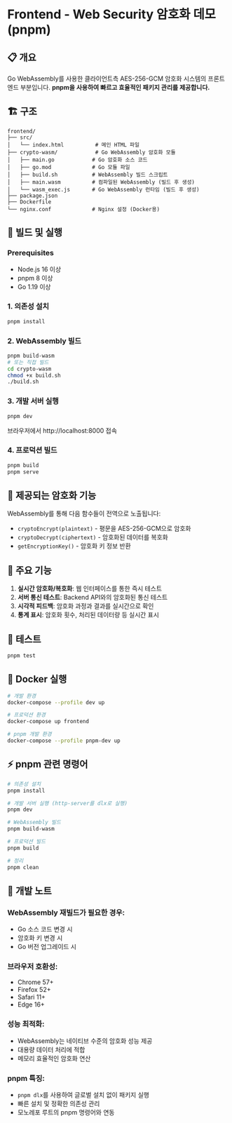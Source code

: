 # Frontend - Web Security 암호화 데모 (pnpm)

## 📋 개요

Go WebAssembly를 사용한 클라이언트측 AES-256-GCM 암호화 시스템의 프론트엔드 부분입니다.
**pnpm을 사용하여 빠르고 효율적인 패키지 관리를 제공합니다.**

## 🏗️ 구조

```
frontend/
├── src/
│   └── index.html          # 메인 HTML 파일
├── crypto-wasm/            # Go WebAssembly 암호화 모듈
│   ├── main.go            # Go 암호화 소스 코드
│   ├── go.mod             # Go 모듈 파일
│   ├── build.sh           # WebAssembly 빌드 스크립트
│   ├── main.wasm          # 컴파일된 WebAssembly (빌드 후 생성)
│   └── wasm_exec.js       # Go WebAssembly 런타임 (빌드 후 생성)
├── package.json
├── Dockerfile
└── nginx.conf             # Nginx 설정 (Docker용)
```

## 🚀 빌드 및 실행

### Prerequisites
- Node.js 16 이상
- pnpm 8 이상
- Go 1.19 이상

### 1. 의존성 설치
```bash
pnpm install
```

### 2. WebAssembly 빌드
```bash
pnpm build-wasm
# 또는 직접 빌드
cd crypto-wasm
chmod +x build.sh
./build.sh
```

### 3. 개발 서버 실행
```bash
pnpm dev
```
브라우저에서 http://localhost:8000 접속

### 4. 프로덕션 빌드
```bash
pnpm build
pnpm serve
```

## 🔐 제공되는 암호화 기능

WebAssembly를 통해 다음 함수들이 전역으로 노출됩니다:

- `cryptoEncrypt(plaintext)` - 평문을 AES-256-GCM으로 암호화
- `cryptoDecrypt(ciphertext)` - 암호화된 데이터를 복호화  
- `getEncryptionKey()` - 암호화 키 정보 반환

## 🎯 주요 기능

1. **실시간 암호화/복호화**: 웹 인터페이스를 통한 즉시 테스트
2. **서버 통신 테스트**: Backend API와의 암호화된 통신 테스트
3. **시각적 피드백**: 암호화 과정과 결과를 실시간으로 확인
4. **통계 표시**: 암호화 횟수, 처리된 데이터량 등 실시간 표시

## 🧪 테스트

```bash
pnpm test
```

## 🐳 Docker 실행

```bash
# 개발 환경
docker-compose --profile dev up

# 프로덕션 환경
docker-compose up frontend

# pnpm 개발 환경
docker-compose --profile pnpm-dev up
```

## ⚡ pnpm 관련 명령어

```bash
# 의존성 설치
pnpm install

# 개발 서버 실행 (http-server를 dlx로 실행)
pnpm dev

# WebAssembly 빌드
pnpm build-wasm

# 프로덕션 빌드
pnpm build

# 정리
pnpm clean
```

## 📝 개발 노트

### WebAssembly 재빌드가 필요한 경우:
- Go 소스 코드 변경 시
- 암호화 키 변경 시
- Go 버전 업그레이드 시

### 브라우저 호환성:
- Chrome 57+
- Firefox 52+
- Safari 11+
- Edge 16+

### 성능 최적화:
- WebAssembly는 네이티브 수준의 암호화 성능 제공
- 대용량 데이터 처리에 적합
- 메모리 효율적인 암호화 연산

### pnpm 특징:
- `pnpm dlx`를 사용하여 글로벌 설치 없이 패키지 실행
- 빠른 설치 및 정확한 의존성 관리
- 모노레포 루트의 pnpm 명령어와 연동 